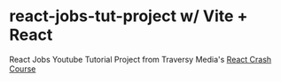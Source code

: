 # react-jobs-tut-project w/ Vite + React
React Jobs Youtube Tutorial Project from Traversy Media's [React Crash Course](https://www.youtube.com/watch?v=LDB4uaJ87e0&list=LL&index=9&t=147s)


